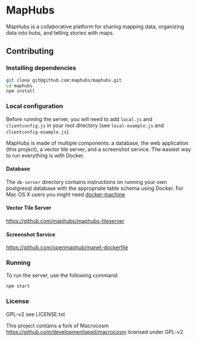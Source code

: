 # MapHubs

MapHubs is a collaborative platform for sharing mapping data, organizing data into hubs, and telling stories with maps.

## Contributing

### Installing dependencies
```sh
git clone git@github.com:maphubs/maphubs.git
cd maphubs
npm install
```

### Local configuration

Before running the server, you will need to add `local.js` and `clientconfig.js` in your root directory (see `local-example.js` and `clientconfig-example.js`).

MapHubs is made of multiple components: a database, the web application (this project), a vector tile server, and a screenshot service. The easiest way to run everything is with Docker.

#### Database

The `db-server` directory contains instructions on running your own postgresql database with the appropriate table schema using Docker. For Mac OS X users you might need [docker-machine](https://github.com/docker/machine)

#### Vector Tile Server
https://github.com/maphubs/maphubs-tileserver

#### Screenshot Service
https://github.com/openmaphub/manet-dockerfile

### Running

To run the server, use the following command:

```sh
npm start
```


### License

GPL-v2 see LICENSE.txt

This project contains a fork of Macrocosm https://github.com/developmentseed/macrocosm licensed under GPL-v2
